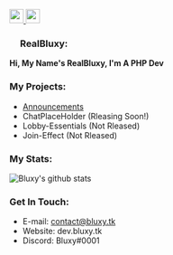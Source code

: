 <a href="https://www.twitter.com/Bluxy_"> <img src="https://cdn.discordapp.com/emojis/740608535079026709.png?v=1" width="25" height="25"> </a>
<a href="https://www.youtube.com/"> <img src="https://cdn.discordapp.com/emojis/740608498714542260.png?v=1" width="25" height="25"> </a>

### <img src="https://cdn.discordapp.com/emojis/738082890381787280.png" width="15" height="15"> RealBluxy: 

**Hi, My Name's RealBluxy, I'm A PHP Dev**

### My Projects: <img src="https://cdn.discordapp.com/emojis/740608690951815190.png?v=1" width="15" height="15">

- [Announcements](https://github.com/RealBluxy/Announcements)
- ChatPlaceHolder (Rleasing Soon!)
- Lobby-Essentials (Not Rleased)
- Join-Effect (Not Rleased)

### My Stats: <img src="https://cdn.discordapp.com/emojis/740608753706991627.png?v=1" width="15" height="15">
![Bluxy's github stats](https://github-readme-stats.vercel.app/api?username=RealBluxy&show_icons=true&hide_border=true)

### Get In Touch: <img src="https://cdn.discordapp.com/emojis/740608307546423316.png?v=1" width="15" height="15">

- E-mail: contact@bluxy.tk
- Website: dev.bluxy.tk
- Discord: Bluxy#0001

<!--
**RealBluxy/RealBluxy** is a ✨ _special_ ✨ repository because its `README.md` (this file) appears on your GitHub profile.

Here are some ideas to get you started:

- 🔭 I’m currently working on ...
- 🌱 I’m currently learning ...
- 👯 I’m looking to collaborate on ...
- 🤔 I’m looking for help with ...
- 💬 Ask me about ...
- 📫 How to reach me: ...
- 😄 Pronouns: ...
- ⚡ Fun fact: ...
-->
